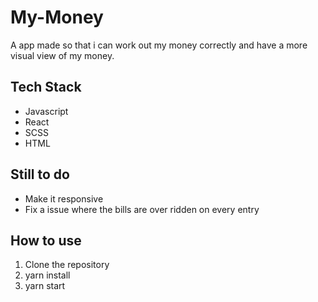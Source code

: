 # My-Money
A app made so that i can work out my money correctly and have a more visual view of my money.

## Tech  Stack 
* Javascript
* React
* SCSS
* HTML

## Still to do 
* Make it responsive
* Fix a issue where the bills are over ridden on every entry

## How to use
1. Clone the repository
2. yarn install
3. yarn start
